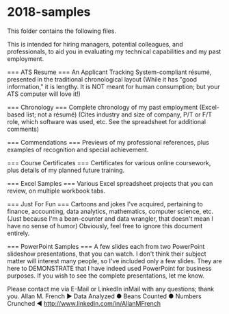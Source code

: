 # 2018-samples

This folder contains the following files.

This is intended for hiring managers, potential colleagues,
and professionals, to aid you in evaluating my technical capabilities and my past employment.


=== ATS Resume ===
An Applicant Tracking System-compliant résumé, presented in the traditional chronological layout
(While it has "good information," it is lengthy.  It is NOT meant for human consumption; but your ATS computer will love it!)


=== Chronology ===
Complete chronology of my past employment (Excel-based list; not a résumé)
(Cites industry and size of company, P/T or F/T role, which software was used, etc.  See the spreadsheet for additional comments)


=== Commendations  ===
Previews of my professional references, plus examples of recognition and special achievement.


=== Course Certificates ===
Certificates for various online coursework, plus details of my planned future training.


=== Excel Samples ===
Various Excel spreadsheet projects that you can review, on multiple workbook tabs.


=== Just For Fun ===
Cartoons and jokes I've acquired, pertaining to finance, accounting, data analytics, mathematics, computer science, etc.
(Just because I'm a bean-counter and data wrangler, that doesn't mean I have no sense of humor)
Obviously, feel free to ignore this document entirely.


=== PowerPoint Samples ===
A few slides each from two PowerPoint slideshow presentations, that you can watch.  I don't think their subject matter will interest many people, so I've included only a few slides.  They are here to DEMONSTRATE that I have indeed used PowerPoint for business purposes.  If you wish to see the complete presentations, let me know.


Please contact me via E-Mail or LinkedIn inMail with any questions; thank you.
Allan M. French
▶ Data Analyzed ● Beans Counted ● Numbers Crunched ◀
<http://www.linkedin.com/in/AllanMFrench>
